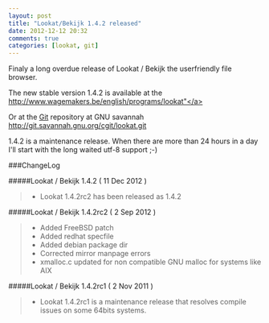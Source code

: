 ```yaml
---
layout: post
title: "Lookat/Bekijk 1.4.2 released"
date: 2012-12-12 20:32
comments: true
categories: [lookat, git]
---
```

Finaly a long overdue release of Lookat / Bekijk the userfriendly file browser.

The new stable version 1.4.2 is available at the <a href="http://www.wagemakers.be/english/programs/lookat">http://www.wagemakers.be/english/programs/lookat"</a> 

Or at the <a href="http://git-scm.com/">Git</a> repository at GNU savannah <a href="http://git.savannah.gnu.org/cgit/lookat.git">http://git.savannah.gnu.org/cgit/lookat.git</a>


1.4.2 is a maintenance release. When there are more than 24 hours in a day I'll start with the long waited utf-8 support ;-)


###ChangeLog

#####Lookat / Bekijk 1.4.2     ( 11 Dec 2012 )

> * Lookat 1.4.2rc2 has been released as 1.4.2</li>

#####Lookat / Bekijk 1.4.2rc2  ( 2 Sep 2012 )
> 
> * Added FreeBSD patch
> * Added redhat specfile
> * Added debian package dir
> * Corrected mirror manpage errors
> * xmalloc.c updated for non compatible GNU malloc for systems like AIX 
 
#####Lookat / Bekijk 1.4.2rc1  ( 2 Nov 2011 )
> * Lookat 1.4.2rc1 is a maintenance release that resolves compile issues on some 64bits systems.
